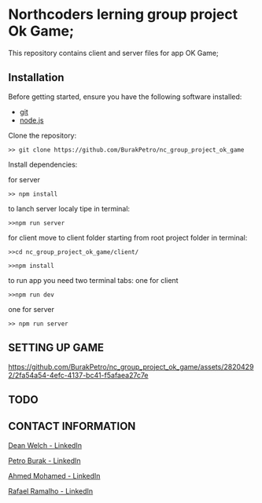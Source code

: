 # Northcoders lerning group project Ok Game;

This repository contains client and server files for app OK Game;

## Installation

Before getting started, ensure you have the following software installed:

- [git](https://git-scm.com/downloads)
- [node.js](https://nodejs.org/en/download)


Clone the repository:

```
>> git clone https://github.com/BurakPetro/nc_group_project_ok_game
```

Install dependencies:

for server
```
>> npm install
```
to lanch server localy tipe in terminal:
```
>>npm run server
```
for client
move to client folder starting from root project folder in terminal:
```
>>cd nc_group_project_ok_game/client/
```
```
>>npm install
```
to run app you need two terminal tabs:
one for client
```
>>npm run dev
```
one for server
```
>> npm run server
```

## SETTING UP GAME



https://github.com/BurakPetro/nc_group_project_ok_game/assets/28204292/2fa54a54-4efc-4137-bc41-f5afaea27c7e




## TODO



## CONTACT INFORMATION

[Dean Welch - LinkedIn](https://www.linkedin.com/in/dean-welch/) 

[Petro Burak - LinkedIn](https://www.linkedin.com/in/petro-burak-1749a02a7/)

[Ahmed Mohamed - LinkedIn](https://www.linkedin.com/in/ahmed-mohamed-566115221) 

[Rafael Ramalho - LinkedIn](https://www.linkedin.com/in/rafaelsilvaramalho) 


